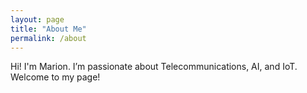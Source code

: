 ```yaml
---
layout: page
title: "About Me"
permalink: /about
---
```


Hi! I'm Marion. I’m passionate about Telecommunications, AI, and IoT. Welcome to my page!

